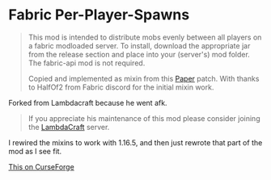 # Fabric Per-Player-Spawns

>This mod is intended to distribute mobs evenly between all players on a fabric modloaded server. To install, download
the appropriate jar from the release section and place into your (server's) mod folder. The fabric-api mod is not required.
>
>Copied and implemented as mixin from this
>[Paper](https://github.com/PaperMC/Paper/blob/master/Spigot-Server-Patches/0396-implement-optional-per-player-mob-spawns.patch)
patch. With thanks to HalfOf2 from Fabric discord for the initial mixin work.
>
Forked from Lambdacraft because he went afk.
>If you appreciate his maintenance of this mod please consider joining the [LambdaCraft](https://lambdacraft.dev/craft) server.

I rewired the mixins to work with 1.16.5, and then just rewrote that part of the mod as I see fit.

[This on CurseForge](https://www.curseforge.com/minecraft/mc-mods/fabric-per-player-spawns)
